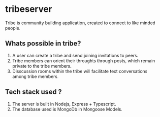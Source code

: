 # tribeserver

Tribe is community building application, created to connect to like minded people.

## Whats possible in tribe?
1. A user can create a tribe and send joining invitations to peers.
2. Tribe members can orient their throughts through posts, which remain private to the tribe members. 
3. Disscussion rooms within the tribe will facilitate text conversations among tribe members. 

## Tech stack used ?
1. The server is built in Nodejs, Express + Typescript.
2. The database used is MongoDb in Mongoose Models.
